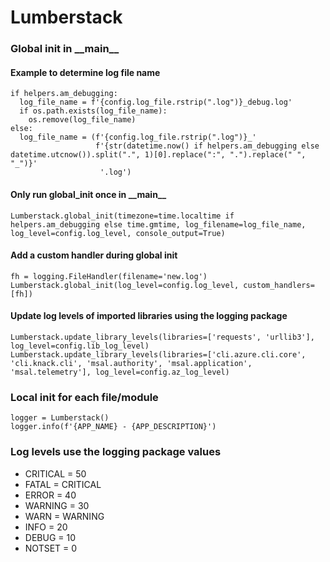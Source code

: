 # Lumberstack

### Global init in \_\_main\_\_
#### Example to determine log file name
```
if helpers.am_debugging:
  log_file_name = f'{config.log_file.rstrip(".log")}_debug.log'
  if os.path.exists(log_file_name):
    os.remove(log_file_name)
else:
  log_file_name = (f'{config.log_file.rstrip(".log")}_'
                   f'{str(datetime.now() if helpers.am_debugging else datetime.utcnow()).split(".", 1)[0].replace(":", ".").replace(" ", "_")}'
                    '.log')
```

#### Only run global_init once in \_\_main\_\_
```
Lumberstack.global_init(timezone=time.localtime if helpers.am_debugging else time.gmtime, log_filename=log_file_name, log_level=config.log_level, console_output=True)
```

#### Add a custom handler during global init
```
fh = logging.FileHandler(filename='new.log')
Lumberstack.global_init(log_level=config.log_level, custom_handlers=[fh])
```

#### Update log levels of imported libraries using the logging package
```
Lumberstack.update_library_levels(libraries=['requests', 'urllib3'], log_level=config.lib_log_level)
Lumberstack.update_library_levels(libraries=['cli.azure.cli.core', 'cli.knack.cli', 'msal.authority', 'msal.application', 'msal.telemetry'], log_level=config.az_log_level)
```


### Local init for each file/module
```
logger = Lumberstack()
logger.info(f'{APP_NAME} - {APP_DESCRIPTION}')
```


### Log levels use the logging package values

* CRITICAL = 50
* FATAL = CRITICAL
* ERROR = 40
* WARNING = 30
* WARN = WARNING
* INFO = 20
* DEBUG = 10
* NOTSET = 0
